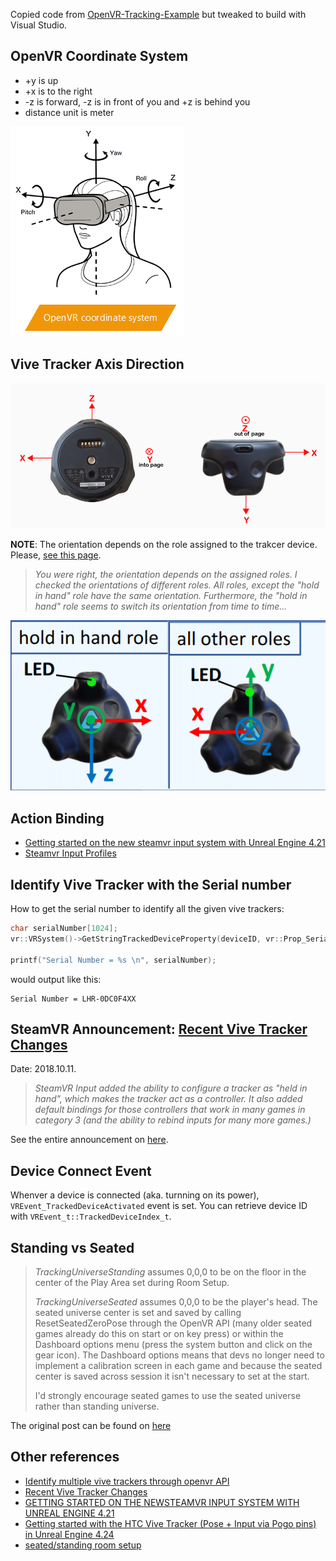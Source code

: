 
Copied code from [
OpenVR-Tracking-Example](https://github.com/osudrl/OpenVR-Tracking-Example) but tweaked to build with Visual Studio. 

## OpenVR Coordinate System

* +y is up
* +x is to the right
* -z is forward, -z is in front of you and +z is behind you
* distance unit is meter

![OpenVR Coordinate System](./openvr_coordinate_system.png)

## Vive Tracker Axis Direction

![Vive Tracker Axis Direction](./tracker-axis.png)

**NOTE**: The orientation depends on the role assigned to the trakcer device. Please, [see this page](https://forum.vive.com/topic/7785-htc-vive-tracker-switches-orientation/).
>*You were right, the orientation depends on the assigned roles. I checked the orientations of different roles. All roles, except the "hold in hand" role have the same orientation. Furthermore, the "hold in hand" role seems to switch its orientation from time to time...*

![Vive Tracker Axis Direction](./tracker_axis_by_role.png)

## Action Binding

 * [Getting started on the new steamvr input system with Unreal Engine 4.21](https://medium.com/@runeberg/getting-started-on-the-new-steamvr-input-system-with-unreal-engine-4-21-7856a02f4b38)
 * [Steamvr Input Profiles](https://github.com/ValveSoftware/openvr/wiki/Input-Profiles)


## Identify Vive Tracker with the Serial number

How to get the serial number to identify all the given vive trackers:
```cpp
char serialNumber[1024];
vr::VRSystem()->GetStringTrackedDeviceProperty(deviceID, vr::Prop_SerialNumber_String, serialNumber, sizeof(serialNumber));

printf("Serial Number = %s \n", serialNumber);
```
would output like this:
```
Serial Number = LHR-0DC0F4XX
```

## SteamVR Announcement: [Recent Vive Tracker Changes](https://steamcommunity.com/games/250820/announcements/detail/1697186829260359619)
Date: 2018.10.11.

>*SteamVR Input added the ability to configure a tracker as "held in hand", which makes the tracker act as a controller. It also added default bindings for those controllers that work in many games in category 3 (and the ability to rebind inputs for many more games.)*

See the entire announcement on [here](https://steamcommunity.com/games/250820/announcements/detail/1697186829260359619).


## Device Connect Event

Whenver a device is connected (aka. turnning on its power), `VREvent_TrackedDeviceActivated` event is set. You can retrieve device ID with `VREvent_t::TrackedDeviceIndex_t`.


## Standing vs Seated

>*TrackingUniverseStanding* assumes 0,0,0 to be on the floor in the center of the Play Area set during Room Setup.
>
>*TrackingUniverseSeated* assumes 0,0,0 to be the player's head. The seated universe center is set and saved by calling ResetSeatedZeroPose through the OpenVR API (many older seated games already do this on start or on key press) or within the Dashboard options menu (press the system button and click on the gear icon). The Dashboard options means that devs no longer need to implement a calibration screen in each game and because the seated center is saved across session it isn't necessary to set at the start.
>
>I'd strongly encourage seated games to use the seated universe rather than standing universe.

The original post can be found on [here](https://steamcommunity.com/app/358720/discussions/0/487877107142761642/)

## Other references
* [Identify multiple vive trackers through openvr API](https://steamcommunity.com/app/250820/discussions/0/1318835718950502792/)
* [Recent Vive Tracker Changes](https://steamcommunity.com/games/250820/announcements/detail/1697186829260359619)
* [GETTING STARTED ON THE NEWSTEAMVR INPUT SYSTEM WITH UNREAL ENGINE 4.21](https://medium.com/@runeberg/getting-started-on-the-new-steamvr-input-system-with-unreal-engine-4-21-7856a02f4b38#3e56)
* [Getting started with the HTC Vive Tracker (Pose + Input via Pogo pins) in Unreal Engine 4.24](https://forum.vive.com/topic/8133-getting-started-with-the-htc-vive-tracker-pose-input-via-pogo-pins-in-unreal-engine-424/)
* [seated/standing room setup](https://steamcommunity.com/app/358720/discussions/0/487877107142761642/)
